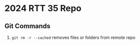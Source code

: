 # 2024 RTT 35 Repo



## Git Commands

1. `git rm -r --cached` removes files or folders from remote repo